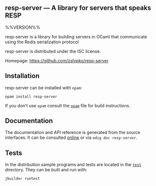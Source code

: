 resp-server — A library for servers that speaks RESP
-------------------------------------------------------------------------------
%%VERSION%%

resp-server is a library for building servers in OCaml that communicate using the Redis serialization protocol

resp-server is distributed under the ISC license.

Homepage: https://github.com/zshipko/resp-server

## Installation

resp-server can be installed with `opam`:

    opam install resp-server

If you don't use `opam` consult the [`opam`](opam) file for build
instructions.

## Documentation

The documentation and API reference is generated from the source
interfaces. It can be consulted [online][doc] or via `odig doc
resp-server`.

[doc]: https://github.com/zshipko/resp-server/doc

## Tests

In the distribution sample programs and tests are located in the
[`test`](test) directory. They can be built and run
with:

    jbuilder runtest

